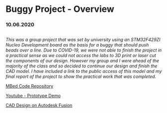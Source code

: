 <h1> Buggy Project - Overview </h1>

<h3> 10.06.2020 </h3>

![]()

*This was a group project that was set by university using an STM32F429ZI Nucleo
Development board as the basis for a buggy that should push beads over a line. Due to
COVID-19, we were not able to finish the project in a practical sense as we could not access
the labs to 3D print or laser cut the components of our design. However my group and I
were ahead of the majority of the class and so decided to continue our design and finish
the CAD model. I have included a link to the public access of this model and my final report
of the project to show the practical work that was completed.*

[MBed Code Repository](https://jaffacat@os.mbed.com/users/jaffacat/code/BuggyDesign/)

[Youtube - Prototype Demo](https://www.youtube.com/watch?v=dmspv1YI-D4&feature=youtu.be)

[CAD Design on Autodesk Fusion](https://students5859.autodesk360.com/g/shares/SH56a43QTfd62c1cd968c333b426d042c16f)

